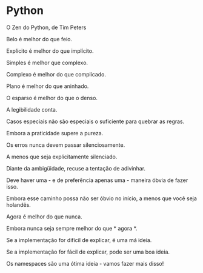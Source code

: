 #  Python


O Zen do Python, de Tim Peters

Belo é melhor do que feio.

Explícito é melhor do que implícito.

Simples é melhor que complexo.

Complexo é melhor do que complicado.

Plano é melhor do que aninhado.

O esparso é melhor do que o denso.

A legibilidade conta.

Casos especiais não são especiais o suficiente para quebrar as regras.

Embora a praticidade supere a pureza.

Os erros nunca devem passar silenciosamente.

A menos que seja explicitamente silenciado.

Diante da ambigüidade, recuse a tentação de adivinhar.

Deve haver uma - e de preferência apenas uma - maneira óbvia de fazer isso.

Embora esse caminho possa não ser óbvio no início, a menos que você seja holandês.

Agora é melhor do que nunca.

Embora nunca seja sempre melhor do que * agora *.

Se a implementação for difícil de explicar, é uma má ideia.

Se a implementação for fácil de explicar, pode ser uma boa ideia.

Os namespaces são uma ótima ideia - vamos fazer mais disso!

